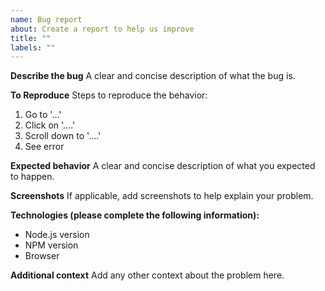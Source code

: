 ```yaml
---
name: Bug report
about: Create a report to help us improve
title: ""
labels: ""
---
```


**Describe the bug**
A clear and concise description of what the bug is.

**To Reproduce**
Steps to reproduce the behavior:

1. Go to '...'
2. Click on '....'
3. Scroll down to '....'
4. See error

**Expected behavior**
A clear and concise description of what you expected to happen.

**Screenshots**
If applicable, add screenshots to help explain your problem.

**Technologies (please complete the following information):**

- Node.js version
- NPM version
- Browser

**Additional context**
Add any other context about the problem here.
